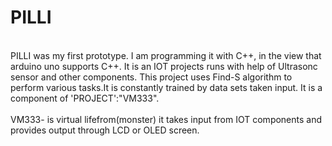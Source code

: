 # PILLI
<p align="center>
<img src="https://github.com/P1ttadu/vm333/blob/main/download.jpg">
</p>
<br>PILLI was my first prototype. I am programming it with C++, in the view that arduino uno supports C++. It is an IOT projects runs with help of Ultrasonc sensor and other components. This project uses Find-S algorithm to perform various tasks.It is constantly trained by data sets taken input. It is a component of 'PROJECT':"VM333".
<br>
<br> VM333- is virtual lifefrom(monster) it takes input from IOT components and provides output through LCD or OLED screen.
